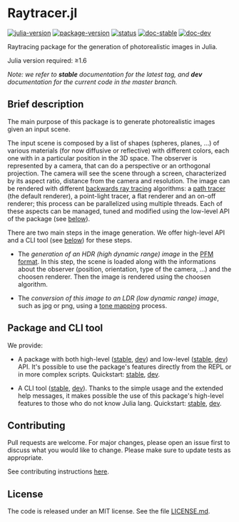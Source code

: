 # Raytracer.jl

[![julia-version](https://img.shields.io/badge/julia_version-v1.6-9558B2?style=flat&logo=julia)](https://julialang.org/)
[![package-version](https://img.shields.io/badge/package_version-v0.2.1-9558B2?style=flat)](https://github.com/Paolo97Gll/Raytracer.jl/releases)
[![status](https://img.shields.io/badge/project_status-beta-ba8a11?style=flat)](https://github.com/Paolo97Gll/Raytracer.jl)
[![doc-stable](https://img.shields.io/badge/docs-stable-blue?style=flat)](https://paolo97gll.github.io/Raytracer.jl/stable)
[![doc-dev](https://img.shields.io/badge/docs-dev-blue?style=flat)](https://paolo97gll.github.io/Raytracer.jl/dev)

Raytracing package for the generation of photorealistic images in Julia.

Julia version required: ≥1.6

_Note: we refer to **stable** documentation for the latest tag, and **dev** documentation for the current code in the master branch._

## Brief description

The main purpose of this package is to generate photorealistic images given an input scene.

The input scene is composed by a list of shapes (spheres, planes, ...) of various materials (for now diffusive or reflective) with different colors, each one with in a particular position in the 3D space. The observer is represented by a camera, that can do a perspective or an orthogonal projection. The camera will see the scene through a screen, characterized by its aspect ratio, distance from the camera and resolution. The image can be rendered with different [backwards ray tracing](https://en.wikipedia.org/wiki/Ray_tracing_(graphics)#Reversed_direction_of_traversal_of_scene_by_the_rays) algorithms: a [path tracer](https://en.wikipedia.org/wiki/Path_tracing) (the default renderer), a point-light tracer, a flat renderer and an on-off renderer; this process can be parallelized using multiple threads. Each of these aspects can be managed, tuned and modified using the low-level API of the package (see [below](#-Package-and-CLI-tool)).

There are two main steps in the image generation. We offer high-level API and a CLI tool (see [below](#-Package-and-CLI-tool)) for these steps.

- The _generation of an HDR (high dynamic range) image_ in the [PFM format](http://www.pauldebevec.com/Research/HDR/PFM/). In this step, the scene is loaded along with the informations about the observer (position, orientation, type of the camera, ...) and the choosen renderer. Then the image is rendered using the choosen algorithm.

- The _conversion of this image to an LDR (low dynamic range) image_, such as jpg or png, using a [tone mapping](https://en.wikipedia.org/wiki/Tone_mapping) process.

## Package and CLI tool

We provide:

- A package with both high-level ([stable](https://paolo97gll.github.io/Raytracer.jl/stable/api/high-level), [dev](https://paolo97gll.github.io/Raytracer.jl/dev/api/high-level)) and low-level ([stable](https://paolo97gll.github.io/Raytracer.jl/stable/api/low-level), [dev](https://paolo97gll.github.io/Raytracer.jl/dev/api/low-level)) API. It's possible to use the package's features directly from the REPL or in more complex scripts. Quickstart: [stable](https://paolo97gll.github.io/Raytracer.jl/stable/quickstart/api), [dev](https://paolo97gll.github.io/Raytracer.jl/dev/quickstart/api).

- A CLI tool ([stable](https://paolo97gll.github.io/Raytracer.jl/stable/cli), [dev](https://paolo97gll.github.io/Raytracer.jl/dev/cli)). Thanks to the simple usage and the extended help messages, it makes possible the use of this package's high-level features to those who do not know Julia lang. Quickstart: [stable](https://paolo97gll.github.io/Raytracer.jl/stable/quickstart/cli), [dev](https://paolo97gll.github.io/Raytracer.jl/dev/quickstart/cli).

## Contributing

Pull requests are welcome. For major changes, please open an issue first to discuss what you would like to change. Please make sure to update tests as appropriate.

See contributing instructions [here](https://paolo97gll.github.io/Raytracer.jl/stable/devs/collab).

## License

The code is released under an MIT license. See the file [LICENSE.md](./LICENSE.md).
